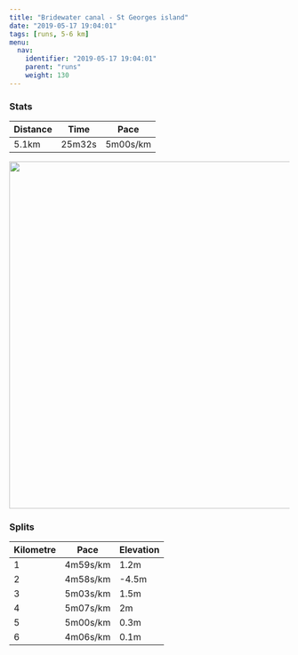 ```yaml
---
title: "Bridewater canal - St Georges island"
date: "2019-05-17 19:04:01"
tags: [runs, 5-6 km]
menu:
  nav:
    identifier: "2019-05-17 19:04:01"
    parent: "runs"
    weight: 130
---
```


### Stats

| Distance | Time | Pace |
|----------|------|------|
|5.1km|25m32s|5m00s/km|

<img src='https://maps.googleapis.com/maps/api/staticmap?maptype=terrain&path=enc:emjeIj|xLH[JYT_AN]JMuAzAe@Z]XUZs@x@e@EMEYw@MUK]@\NLD^PCHDJFLVB^@b@S~AC`@J\TT`@XJ`A[pBA^DfATzAPx@Xv@\t@vAvBV\b@\LTPL|@?d@DPJh@b@^`@\f@p@lCJn@BT@vAD\FZ\r@d@\LXBj@LRJf@v@jA^n@~@~Bf@v@JZR\DN\r@Vl@HXDRz@hBp@vBt@pDFj@RdAVhB`@|CbBjN\bDBh@Hn@@^AHINO@Ge@CmADFBh@A^Db@?h@Br@?LRhD?\Gx@BlA?NRrCPpAH`A?ZMx@Iz@Mt@?TWxAD~@@zBKdBEP_@jAKLI`@Ar@BfAEb@@FLENWFUJw@Lm@L[|@aB@e@RaAJYB_@Am@G[SiC_@iAGgBQ}@Gk@Bi@Xs@TeBAaAQ[E}@Ig@?mAe@wEAiBWeBAo@UcB[mE]eBM_@c@WIKCOUk@]iAUk@q@iA]o@Oa@UiAIsCM}A@eBEu@G[O]Ok@qAsDm@yA_BkDe@w@g@g@QKgAWyAu@s@k@a@q@GIEA[VQHC@IC}@gBc@mAyAqDw@oCw@aC&key=AIzaSyBPVQ_iynBzLujdhfLzy8Z-5zczbktE55k&size=800x800&scale=2&markers=color:yellow|label:S|53.47043,-2.26262&markers=color:green|label:F|53.471210000000006,-2.2675100000000006' width='625' />

### Splits

| Kilometre | Pace | Elevation |
|------|------|-----------|
|1|4m59s/km|1.2m|
|2|4m58s/km|-4.5m|
|3|5m03s/km|1.5m|
|4|5m07s/km|2m|
|5|5m00s/km|0.3m|
|6|4m06s/km|0.1m|
